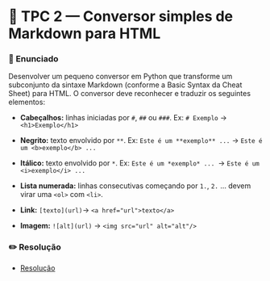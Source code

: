 # 📝 TPC 2 — Conversor simples de Markdown para HTML
### 📌 Enunciado

Desenvolver um pequeno conversor em Python que transforme um subconjunto da sintaxe Markdown (conforme a Basic Syntax da Cheat Sheet) para HTML. O conversor deve reconhecer e traduzir os seguintes elementos:

- **Cabeçalhos:** linhas iniciadas por ``#``, ``##`` ou ``###``.
Ex: ``# Exemplo`` → ``<h1>Exemplo</h1>``

- **Negrito:** texto envolvido por ``**``.
Ex: ``Este é um **exemplo** ...`` → ``Este é um <b>exemplo</b> ...``

- **Itálico:** texto envolvido por ``*``.
Ex: ``Este é um *exemplo* ... ``→ ``Este é um <i>exemplo</i> ...``

- **Lista numerada:** linhas consecutivas começando por ``1.``, ``2.`` ... devem virar uma ``<ol>`` com ``<li>``.

- **Link:** ``[texto](url)``→ ``<a href="url">texto</a>``

- **Imagem:** ``![alt](url)`` → ``<img src="url" alt="alt"/>``

### ✏️ Resolução

- [Resolução](tpc2.ipynb)

